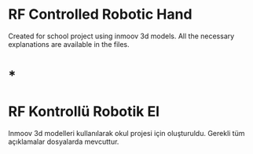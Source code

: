 # RF Controlled Robotic Hand
 Created for school project using inmoov 3d models. All the necessary explanations are available in the files.
# *
# RF Kontrollü Robotik El
 Inmoov 3d modelleri kullanılarak okul projesi için oluşturuldu. Gerekli tüm açıklamalar dosyalarda mevcuttur.
